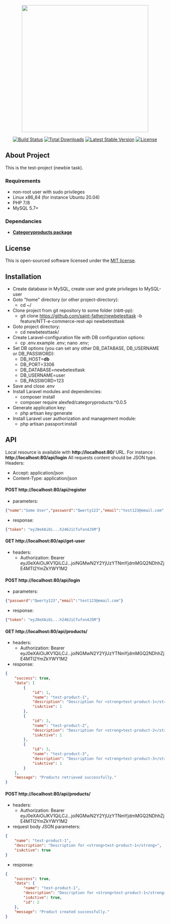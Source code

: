 <p align="center"><a href="https://laravel.com" target="_blank"><img src="https://raw.githubusercontent.com/laravel/art/master/logo-lockup/5%20SVG/2%20CMYK/1%20Full%20Color/laravel-logolockup-cmyk-red.svg" width="400"></a></p>

<p align="center">
<a href="https://travis-ci.org/laravel/framework"><img src="https://travis-ci.org/laravel/framework.svg" alt="Build Status"></a>
<a href="https://packagist.org/packages/laravel/framework"><img src="https://img.shields.io/packagist/dt/laravel/framework" alt="Total Downloads"></a>
<a href="https://packagist.org/packages/laravel/framework"><img src="https://img.shields.io/packagist/v/laravel/framework" alt="Latest Stable Version"></a>
<a href="https://packagist.org/packages/laravel/framework"><img src="https://img.shields.io/packagist/l/laravel/framework" alt="License"></a>
</p>

## About Project

This is the test-project (newbie task).

### Requirements

- non-root user with sudo privileges
- Linux x86_64 (for instance Ubuntu 20.04)
- PHP 7/8
- MySQL 5.7+

### Dependancies

- **[Categoryproducts package](https://github.com/saint-father/categoryproducts)**

## License

This is open-sourced software licensed under the [MIT license](https://opensource.org/licenses/MIT).

## Installation
- Create database in MySQL, create user and grate privileges to MySQL-user
- Goto "home" directory (or other project-directory):
    - cd ~/
- Clone project from git repository to some folder (nbtt-pp):
    - git clone https://github.com/saint-father/newbetesttask -b feature/NTT-e-commerce-rest-api newbetesttask
- Goto project directory:
    - cd newbetesttask/
- Create Laravel-configuration file with DB configuration options:
    - cp .env.example .env; nano .env;
- Set DB options (you can set any other DB_DATABASE, DB_USERNAME or DB_PASSWORD):
    - DB_HOST=**db**
    - DB_PORT=3306
    - DB_DATABASE=newbetesttask
    - DB_USERNAME=user
    - DB_PASSWORD=123
- Save and close .env
- Install Laravel modules and dependencies:
    - composer install
    - composer require alexfed/categoryproducts:^0.0.5
- Generate application key:
    - php artisan key:generate
- Install Laravel user authorization and management module:
    - php artisan passport:install

## API

Local resource is available with **http://localhost:80/** URL.
For instance : **http://localhost:80/api/login**
All requests content should be JSON type.
Headers:
- Accept: application/json
- Content-Type: application/json

#### POST http://localhost:80/api/register
- parameters:
```json
{"name":"Some User","password":"Qwerty123","email":"test123@email.com","password_confirmation":"Qwerty123"}
```
- response:
```json
{"token": "eyJ0eXAiOi...h246JiCfufxn4J5M"}
```
#### GET http://localhost:80/api/get-user
- headers:
    - Authorization: Bearer eyJ0eXAiOiJKV1QiLCJ...joiNGMwN2Y2YjUzYTNmYjdmMGQ2NDhhZjE4MTI2YmZkYWY1M2

#### POST http://localhost:80/api/login
- parameters:
```json
{"password":"Qwerty123","email":"test123@email.com"}
```
- response:
```json
{"token": "eyJ0eXAiOi...h246JiCfufxn4J5M"}
```
#### GET http://localhost:80/api/products/
- headers:
    - Authorization: Bearer eyJ0eXAiOiJKV1QiLCJ...joiNGMwN2Y2YjUzYTNmYjdmMGQ2NDhhZjE4MTI2YmZkYWY1M2
- response:
```json
{
    "success": true,
    "data": [
        {
            "id": 1,
            "name": "test-product-1",
            "description": "Description for <strong>test-product-1</strong>",
            "isActive": 1
        },
        {
            "id": 2,
            "name": "test-product-2",
            "description": "Description for <strong>test-product-2</strong>",
            "isActive": 1
        },
        {
            "id": 3,
            "name": "test-product-3",
            "description": "Description for <strong>test-product-3</strong>",
            "isActive": 1
        }
    ],
    "message": "Products retrieved successfully."
}
```
#### POST http://localhost:80/api/products/
- headers:
    - Authorization: Bearer eyJ0eXAiOiJKV1QiLCJ...joiNGMwN2Y2YjUzYTNmYjdmMGQ2NDhhZjE4MTI2YmZkYWY1M2
- request body JSON parameters:
```json
{
    "name": "test-product-1",
    "description": "Description for <strong>test-product-1</strong>",
    "isActive": true
}
```
- response:
```json
{
    "success": true,
    "data": {
        "name": "test-product-1",
        "description": "Description for <strong>test-product-1</strong>",
        "isActive": true,
        "id": 2
    },
    "message": "Product created successfully."
}
```

